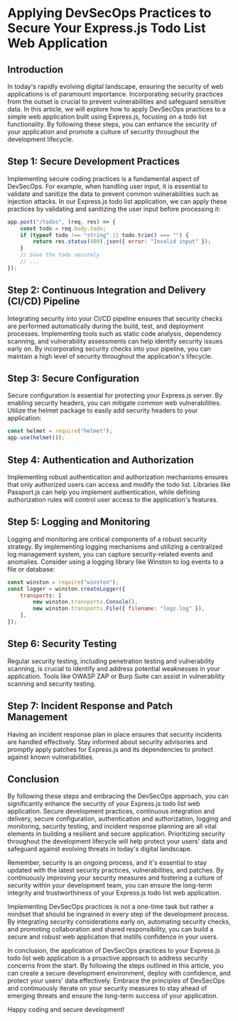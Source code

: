 # Applying DevSecOps Practices to Secure Your Express.js Todo List Web Application

## Introduction

In today's rapidly evolving digital landscape, ensuring the security of web applications is of paramount importance. Incorporating security practices from the outset is crucial to prevent vulnerabilities and safeguard sensitive data. In this article, we will explore how to apply DevSecOps practices to a simple web application built using Express.js, focusing on a todo list functionality. By following these steps, you can enhance the security of your application and promote a culture of security throughout the development lifecycle.

## Step 1: Secure Development Practices

Implementing secure coding practices is a fundamental aspect of DevSecOps. For example, when handling user input, it is essential to validate and sanitize the data to prevent common vulnerabilities such as injection attacks. In our Express.js todo list application, we can apply these practices by validating and sanitizing the user input before processing it:

```javascript
app.post("/todos", (req, res) => {
	const todo = req.body.todo;
	if (typeof todo !== "string" || todo.trim() === "") {
		return res.status(400).json({ error: "Invalid input" });
	}
	// Save the todo securely
	// ...
});
```

## Step 2: Continuous Integration and Delivery (CI/CD) Pipeline

Integrating security into your CI/CD pipeline ensures that security checks are performed automatically during the build, test, and deployment processes. Implementing tools such as static code analysis, dependency scanning, and vulnerability assessments can help identify security issues early on. By incorporating security checks into your pipeline, you can maintain a high level of security throughout the application's lifecycle.

## Step 3: Secure Configuration

Secure configuration is essential for protecting your Express.js server. By enabling security headers, you can mitigate common web vulnerabilities. Utilize the helmet package to easily add security headers to your application:

```javascript
const helmet = require("helmet");
app.use(helmet());
```

## Step 4: Authentication and Authorization

Implementing robust authentication and authorization mechanisms ensures that only authorized users can access and modify the todo list. Libraries like Passport.js can help you implement authentication, while defining authorization rules will control user access to the application's features.

## Step 5: Logging and Monitoring

Logging and monitoring are critical components of a robust security strategy. By implementing logging mechanisms and utilizing a centralized log management system, you can capture security-related events and anomalies. Consider using a logging library like Winston to log events to a file or database:

```javascript
const winston = require("winston");
const logger = winston.createLogger({
	transports: [
		new winston.transports.Console(),
		new winston.transports.File({ filename: "logs.log" }),
	],
});
```

## Step 6: Security Testing

Regular security testing, including penetration testing and vulnerability scanning, is crucial to identify and address potential weaknesses in your application. Tools like OWASP ZAP or Burp Suite can assist in vulnerability scanning and security testing.

## Step 7: Incident Response and Patch Management

Having an incident response plan in place ensures that security incidents are handled effectively. Stay informed about security advisories and promptly apply patches for Express.js and its dependencies to protect against known vulnerabilities.

## Conclusion

By following these steps and embracing the DevSecOps approach, you can significantly enhance the security of your Express.js todo list web application. Secure development practices, continuous integration and delivery, secure configuration, authentication and authorization, logging and monitoring, security testing, and incident response planning are all vital elements in building a resilient and secure application. Prioritizing security throughout the development lifecycle will help protect your users' data and safeguard against evolving threats in today's digital landscape.

Remember, security is an ongoing process, and it's essential to stay updated with the latest security practices, vulnerabilities, and patches. By continuously improving your security measures and fostering a culture of security within your development team, you can ensure the long-term integrity and trustworthiness of your Express.js todo list web application.

Implementing DevSecOps practices is not a one-time task but rather a mindset that should be ingrained in every step of the development process. By integrating security considerations early on, automating security checks, and promoting collaboration and shared responsibility, you can build a secure and robust web application that instills confidence in your users.

In conclusion, the application of DevSecOps practices to your Express.js todo list web application is a proactive approach to address security concerns from the start. By following the steps outlined in this article, you can create a secure development environment, deploy with confidence, and protect your users' data effectively. Embrace the principles of DevSecOps and continuously iterate on your security measures to stay ahead of emerging threats and ensure the long-term success of your application.

Happy coding and secure development!
